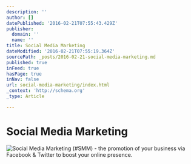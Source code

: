 ```yaml
---
description: ''
author: []
datePublished: '2016-02-21T07:55:43.429Z'
publisher:
  domain: ''
  name: ''
title: Social Media Marketing
dateModified: '2016-02-21T07:55:19.364Z'
sourcePath: _posts/2016-02-21-social-media-marketing.md
published: true
inFeed: true
hasPage: true
inNav: false
url: social-media-marketing/index.html
_context: 'http://schema.org'
_type: Article

---
```

# Social Media Marketing
![Social Media Marketing &lpar;&num;SMM&rpar; - the promotion of your business via Facebook & Twitter to boost your online presence&period;](https://pbs.twimg.com/media/CV4cl-HWsAE4aox.jpg:large)